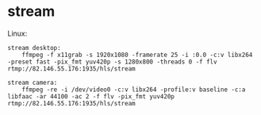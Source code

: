 # stream

Linux:

    stream desktop:
        ffmpeg -f x11grab -s 1920x1080 -framerate 25 -i :0.0 -c:v libx264 -preset fast -pix_fmt yuv420p -s 1280x800 -threads 0 -f flv rtmp://82.146.55.176:1935/hls/stream

    stream camera:
        ffmpeg -re -i /dev/video0 -c:v libx264 -profile:v baseline -c:a libfaac -ar 44100 -ac 2 -f flv -pix_fmt yuv420p rtmp://82.146.55.176:1935/hls/stream
